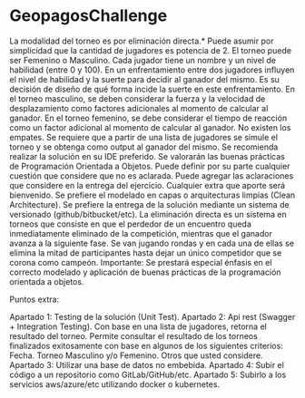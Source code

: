 # GeopagosChallenge


La modalidad del torneo es por eliminación directa.*
Puede asumir por simplicidad que la cantidad de jugadores es potencia de 2.
El torneo puede ser Femenino o Masculino.
Cada jugador tiene un nombre y un nivel de habilidad (entre 0 y 100).
En un enfrentamiento entre dos jugadores influyen el nivel de habilidad y la suerte para decidir al ganador del mismo. Es su decisión de diseño de qué forma incide la suerte en este enfrentamiento.
En el torneo masculino, se deben considerar la fuerza y la velocidad de desplazamiento como factores adicionales al momento de calcular al ganador.
En el torneo femenino, se debe considerar el tiempo de reacción como un factor adicional al momento de calcular al ganador.
No existen los empates.
Se requiere que a partir de una lista de jugadores se simule el torneo y se obtenga como output al ganador del mismo.
Se recomienda realizar la solución en su IDE preferido.
Se valorarán las buenas prácticas de Programación Orientada a Objetos.
Puede definir por su parte cualquier cuestión que considere que no es aclarada.
Puede agregar las aclaraciones que considere en la entrega del ejercicio.
Cualquier extra que aporte será bienvenido.
Se prefiere el modelado en capas o arquitecturas limpias (Clean Architecture).
Se prefiere la entrega de la solución mediante un sistema de versionado (github/bitbucket/etc).
La eliminación directa es un sistema en torneos que consiste en que el perdedor de un encuentro queda inmediatamente eliminado de la competición, mientras que el ganador avanza a la siguiente fase. Se van jugando rondas y en cada una de ellas se elimina la mitad de participantes hasta dejar un único competidor que se corona como campeón.
Importante: Se prestará especial énfasis en el correcto modelado y aplicación de buenas prácticas de la programación orientada a objetos.

Puntos extra:

Apartado 1: Testing de la solución (Unit Test).
Apartado 2: Api rest (Swagger + Integration Testing).
Con base en una lista de jugadores, retorna el resultado del torneo.
Permite consultar el resultado de los torneos finalizados exitosamente con base en algunos de los siguientes criterios:
Fecha.
Torneo Masculino y/o Femenino.
Otros que usted considere.
Apartado 3: Utilizar una base de datos no embebida.
Apartado 4: Subir el código a un repositorio como GitLab/GitHub/etc.
Apartado 5: Subirlo a los servicios aws/azure/etc utilizando docker o kubernetes.